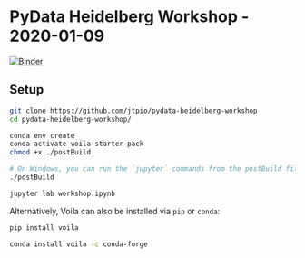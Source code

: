 # PyData Heidelberg Workshop - 2020-01-09

[![Binder](https://mybinder.org/badge_logo.svg)](https://mybinder.org/v2/gh/jtpio/pydata-heidelberg-workshop/master)

## Setup

```bash
git clone https://github.com/jtpio/pydata-heidelberg-workshop
cd pydata-heidelberg-workshop/

conda env create
conda activate voila-starter-pack
chmod +x ./postBuild

# On Windows, you can run the `jupyter` commands from the postBuild file manually
./postBuild

jupyter lab workshop.ipynb
```

Alternatively, Voila can also be installed via `pip` or `conda`:

```bash
pip install voila
```


```bash
conda install voila -c conda-forge
```
